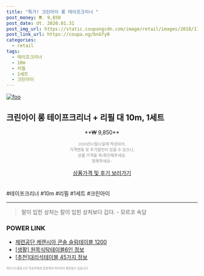 ```yaml
--- 
title: "특가! 크린아이 롱 테이프크리너 " 
post_money: ₩. 9,850 
post_date: dt. 2020.01.31 
post_img_url: https://static.coupangcdn.com/image/retail/images/2018/11/20/11/9/e57f5acf-0223-4b3b-841e-dce68cbf63db.jpg 
post_link_url: https://coupa.ng/bnGfy0 
categories: 
  - retail 
tags: 
  - 테이프크리너 
  - 10m 
  - 리필 
  - 1세트 
  - 크린아이 
--- 
```

[![foo](https://static.coupangcdn.com/image/retail/images/2018/11/20/11/9/e57f5acf-0223-4b3b-841e-dce68cbf63db.jpg)](https://coupa.ng/bnGfy0) 

## 크린아이 롱 테이프크리너 + 리필 대 10m, 1세트 
<p style="text-align: center;">**₩ 9,850**</p> 
<p style="text-align: center;"><span style="color: #898c8f; font-family: Georgia,Times,serif; font-size: 0.75em;">2020년01월31일에 작성되어, <br>가격변동 및 추가할인이 있을 수 있으니,<br> 상품 가격을 꼭!확인해주세요.<br>행복하세요~</span> 
</p>	 
<div markdown="0" style="text-align: center;"><a href="https://coupa.ng/bnGfy0" class="btn btn--success">상품가격 및 후기 보러가기</a></div> 
<br><br> 
  #테이프크리너 #10m #리필 #1세트 #크린아이 
<hr> 

> 말이 입힌 상처는 칼이 입힌 상처보다 깁다. - 모르코 속담 


### POWER LINK

* <a href="https://blog.naver.com/an0733/221785094316" target="_blank">제련공단 케렌시아 콘솔 슬림테이블 1200</a>
* <a href="https://blog.naver.com/santokki14/221771866455" target="_blank"> [생활] 원목식탁테이블6인 정보 </a>
* <a href="https://blog.naver.com/fasyy4321/221785051652" target="_blank">[추천]대리석테이블 45가지 정보</a>

<span style="color: #898c8f; font-family: Georgia,Times,serif; font-size: 0.55em;">파트너스활동으로 작성자에게 일정액의 커미션이 제공될수 있습니다.</span> 

